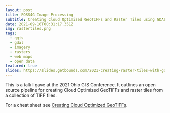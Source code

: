 ```yaml
---
layout: post
title: FOSS4G Image Processing
subtitle: Creating Cloud Optimized GeoTIFFs and Raster Tiles using GDAL and QGIS
date: 2021-09-16T00:31:17.351Z
img: rastertiles.png
tags:
  - qgis
  - gdal
  - imagery
  - rasters
  - web maps
  - open data
featured: true
slides: https://slides.getbounds.com/2021-creating-raster-tiles-with-gdal/#/
---
```

This is a talk I gave at the 2021 Ohio GIS Conference. It outlines an open source pipeline for creating Cloud Optimized GeoTIFFs and raster tiles from a collection of TIFF files.

For a cheat sheet see [Creating Cloud Optimized GeoTIFFs](/blog/generating-cloud-optimized-geotiffs-and-raster-tiles-with-gdal/).
